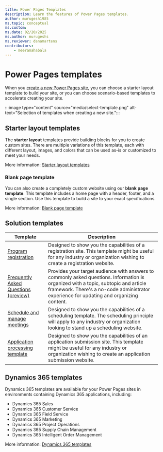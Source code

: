```yaml
---
title: Power Pages Templates
description: Learn the features of Power Pages templates.
author: murugesh1985
ms.topic: conceptual
ms.custom: 
ms.date: 02/20/2025
ms.author: murugeshs
ms.reviewer: danamartens
contributors:
    - meeramahabala
---
```


# Power Pages templates

When you [create a new Power Pages site](../getting-started/create-manage.md), you can choose a starter layout template to build your site, or you can choose scenario-based templates to accelerate creating your site.

:::image type="content" source="media/select-template.png" alt-text="Selection of templates when creating a new site.":::

## Starter layout templates

The **starter layout** templates provide building blocks for you to create custom sites. There are multiple variations of this template, each with different layout, images, and colors that can be used as-is or customized to meet your needs.

More information: [Starter layout templates](starter-layout.md)

### Blank page template

You can also create a completely custom website using our **blank page template**. This template includes a home page with a header, footer, and a single section. Use this template to build a site to your exact specifications.

More information: [Blank page template](blank.md)

## Solution templates

|Template  |Description  |
|----------|-------------|
|[Program registration](after-school.md)|Designed to show you the capabilities of a registration site. This template might be useful for any industry or organization wishing to create a registration website.|
|[Frequently Asked Questions (preview)](frequently-asked-questions.md)|Provides your target audience with answers to commonly asked questions. Information is organized with a topic, subtopic and article framework. There's a no-code administrator experience for updating and organizing content.|
|[Schedule and manage meetings](book-a-meeting.md)|Designed to show you the capabilities of a scheduling template. The scheduling principle will apply to any industry or organization looking to stand up a scheduling website.|
|[Application processing template](building-permit.md)|Designed to show you the capabilities of an application submission site. This template might be useful for any industry or organization wishing to create an application submission website.|

## Dynamics 365 templates

Dynamics 365 templates are available for your Power Pages sites in environments containing Dynamics 365 applications, including:

- Dynamics 365 Sales
- Dynamics 365 Customer Service
- Dynamics 365 Field Service
- Dynamics 365 Marketing
- Dynamics 365 Project Operations
- Dynamics 365 Supply Chain Management
- Dynamics 365 Intelligent Order Management

More information: [Dynamics 365 templates](dynamics-365-templates.md)
